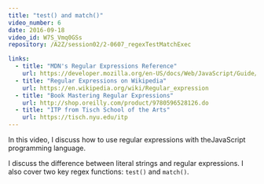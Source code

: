 ```yaml
---
title: "test() and match()"
video_number: 6
date: 2016-09-18
video_id: W7S_Vmq0GSs
repository: /A2Z/session02/2-0607_regexTestMatchExec

links: 
  - title: "MDN's Regular Expressions Reference"
    url: https://developer.mozilla.org/en-US/docs/Web/JavaScript/Guide/Regular_Expressions
  - title: "Regular Expressions on Wikipedia"
    url: https://en.wikipedia.org/wiki/Regular_expression
  - title: "Book Mastering Regular Expressions"
    url: http://shop.oreilly.com/product/9780596528126.do
  - title: "ITP from Tisch School of the Arts"
    url: https://tisch.nyu.edu/itp
---
```


In this video, I discuss how to use regular expressions with theJavaScript programming language.

I discuss the difference between literal strings and regular expressions.
I also cover two key regex functions: `test()` and `match()`.
